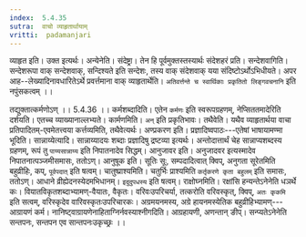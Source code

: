 ```yaml
---
index:  5.4.35
sutra:  वाचो व्याहृतार्थायाम्
vritti:  padamanjari
---
```


व्याहृत इति। उक्त इत्यर्थः। अन्येनेति। संदेष्ट्रा। तेन हि पूर्वमुक्तस्तस्यार्थः संदेशहरं प्रति। सन्देशवागिति। सन्देशरूपा वाक् सन्देशवाक्, सन्दिश्यते इति सन्देशः, तस्य वाक् संदेशवाक् यया संदिष्टोऽर्थोऽभिधीयते।
	अपर आह--लेख्यादिनावधारितेऽर्थे प्रवर्त्तमाना वाक् व्याहृतार्थेति। `अतिवर्त्तन्ते च स्वार्थिकाः प्रकृतितो लिङ्गवचनानि` इति नपुंसकत्वम् ।।

तद्युक्तात्कर्मणोऽण् ।। 5.4.36 ।। 
कर्मशब्दादिति। एतेन `कर्मणः` इति स्वरूपग्रहणम्, नेप्सिततमादेरिति दर्शयति। एतच्च व्याख्यानाल्लभ्यते। कार्मणमिति। `अन्` इति प्रकृतिभावः। तथैवेति। यथैव व्याहृतार्थया वाचा प्रतिपादितम्-एवमेतत्त्वया कर्त्तव्यमिति, तथैवेत्यर्थः।
	अण्प्रकरण इति। प्रज्ञादिष्वपाठः---एतेषां भाषायामण्मा भूदिति। सान्नाय्येत्यादि। सान्नाय्यादयः शब्दाः प्रज्ञादिषु द्रष्टव्या इत्यर्थः। अन्तोदात्तार्थं चेह सान्नाप्यशब्दस्य ग्रहणम्, रूपं तु `पाय्यसान्नाय्य` इति निपातनादेव सिद्धम्। आनुजावर इति। अनुजादवर इत्यस्मादेव निपातनात्पञ्जमीसमासः, ततोऽण्। आनुषूक इति। सूतिः सूः, सम्पदादित्वात् क्विप्, अनुगता सूरेतमिति बहुव्रीहिः, कप्, `पूर्वपदात्` इति षत्वम्। चातुष्प्राश्यमिति। चतुर्भिः प्राश्यमिति `कर्तृकरणे कृता बहुलम्` इति समासः, ततोऽण्। आधाने व्रीह्येदनस्येदमभिधानम्। `इदुदुपधस्य` इति षत्वम्। राक्षोघ्नमिति। रक्षांसि हन्यन्तेऽनेनेति धञर्थे कः। वियातविकृतशब्दाभ्यामण्-वैयातः, वैकृतः। वरिवःउपरिचर्या, तत्करोति वरिवस्कृत्, क्विप्, `अतः कृकमि` इति सत्वम्, वरिस्कृदेव वारिवस्कृतःउपरिचारकः। अग्रमयनमस्य, अग्रे हायनमस्येतिक बहुव्रीहिभ्यामण्---आग्रायणं कर्म। नानिष्ट्वाग्रायणेनाहिताग्निर्नवस्याश्नीगदिति। आग्रहायणी, अणन्तान् ङीप्। सन्प्यतेऽनेनेति सन्तपनः, सन्तपन एव सान्तपनःउकृच्छ्रः ।।

